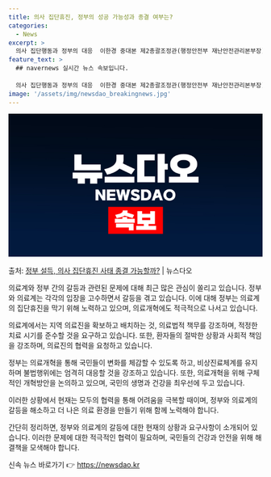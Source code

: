```yaml
---
title: 의사 집단휴진, 정부의 성공 가능성과 종결 여부는?
categories:
  - News
excerpt: >
  의사 집단행동과 정부의 대응  이한경 중대본 제2총괄조정관(행정안전부 재난안전관리본부장)은 13일 “정부는 …
feature_text: >
  ## navernews 실시간 뉴스 속보입니다.

  의사 집단행동과 정부의 대응  이한경 중대본 제2총괄조정관(행정안전부 재난안전관리본부장)은 13일 “정부는 …
image: '/assets/img/newsdao_breakingnews.jpg'
---
```


![뉴스다오 속보](/assets/img/newsdao_breakingnews.jpg)

<p>출처: <a href="https://newsdao.kr/4222" rel="dofollow">정부 설득, 의사 집단휴진 사태 종결 가능할까?</a> | 뉴스다오</p>

의료계와 정부 간의 갈등과 관련된 문제에 대해 최근 많은 관심이 쏠리고 있습니다. 정부와 의료계는 각각의 입장을 고수하면서 갈등을 겪고 있습니다. 이에 대해 정부는 의료계의 집단휴진을 막기 위해 노력하고 있으며, 의료개혁에도 적극적으로 나서고 있습니다.

의료계에서는 지역 의료진을 확보하고 배치하는 것, 의료법적 책무를 강조하며, 적정한 치료 시기를 준수할 것을 요구하고 있습니다. 또한, 환자들의 절박한 상황과 사회적 책임을 강조하며, 의료진의 협력을 요청하고 있습니다. 

정부는 의료개혁을 통해 국민들이 변화를 체감할 수 있도록 하고, 비상진료체계를 유지하며 불법행위에는 엄격히 대응할 것을 강조하고 있습니다. 또한, 의료개혁을 위해 구체적인 개혁방안을 논의하고 있으며, 국민의 생명과 건강을 최우선에 두고 있습니다.

이러한 상황에서 현재는 모두의 협력을 통해 어려움을 극복할 때이며, 정부와 의료계의 갈등을 해소하고 더 나은 의료 환경을 만들기 위해 함께 노력해야 합니다. 

간단히 정리하면, 정부와 의료계의 갈등에 대한 현재의 상황과 요구사항이 소개되어 있습니다. 이러한 문제에 대한 적극적인 협력이 필요하며, 국민들의 건강과 안전을 위해 해결책을 모색해야 합니다. 

신속 뉴스 바로가기 👉 <a href="https://newsdao.kr" rel="dofollow">https://newsdao.kr</a>


